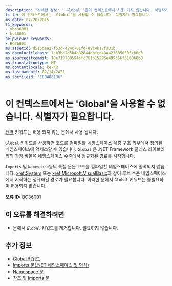 ```yaml
---
description: "자세한 정보: ' Global '은이 컨텍스트에서 허용 되지 않습니다. 식별자가 필요 합니다."
title: 이 컨텍스트에서는 'Global'을 사용할 수 없습니다. 식별자가 필요합니다.
ms.date: 07/20/2015
f1_keywords:
- vbc36001
- bc36001
helpviewer_keywords:
- BC36001
ms.assetid: d515daa2-f53d-424c-81fd-e9c4b12f331b
ms.openlocfilehash: 7eb3bd7d5b4d82844dbfcd48a42f6056503c60d3
ms.sourcegitcommit: 10e719780594efc781b15295e499c66f316068b8
ms.translationtype: MT
ms.contentlocale: ko-KR
ms.lasthandoff: 02/14/2021
ms.locfileid: "100486136"
---
```

# <a name="global-not-allowed-in-this-context-identifier-expected"></a>이 컨텍스트에서는 'Global'을 사용할 수 없습니다. 식별자가 필요합니다.

[전역](../programming-guide/program-structure/namespaces.md#global-keyword-in-fully-qualified-names) 키워드는 허용 되지 않는 문에서 사용 됩니다.  
  
 `Global` 키워드를 사용하면 코드를 컴파일할 네임스페이스 계층 구조 외부에서 정의된 네임스페이스에 액세스할 수 있습니다. `Global` 은 .NET Framework 클래스 라이브러리의 가장 바깥쪽 네임스페이스 수준에서 정규화된 경로를 시작합니다.  
  
 `Imports` 및 `Namespace`등의 특정 문은 코드를 컴파일할 네임스페이스에 종속되지 않습니다. <xref:System> 또는 <xref:Microsoft.VisualBasic>과 같이 루트 수준 네임스페이스에서 시작하는 정규화된 경로가 필요합니다. 이러한 문에서 `Global` 키워드는 불필요하며 허용되지 않습니다.  
  
 **오류 ID:** BC36001  
  
## <a name="to-correct-this-error"></a>이 오류를 해결하려면  
  
- 문에서 `Global` 키워드를 제거합니다. 필요하지 않습니다.  
  
## <a name="see-also"></a>추가 정보

- [Global 키워드](../programming-guide/program-structure/namespaces.md#global-keyword-in-fully-qualified-names)
- [Imports 문(.NET 네임스페이스 및 형식)](../language-reference/statements/imports-statement-net-namespace-and-type.md)
- [Namespace 문](../language-reference/statements/namespace-statement.md)
- [참조 및 Imports 문](../programming-guide/program-structure/references-and-the-imports-statement.md)
